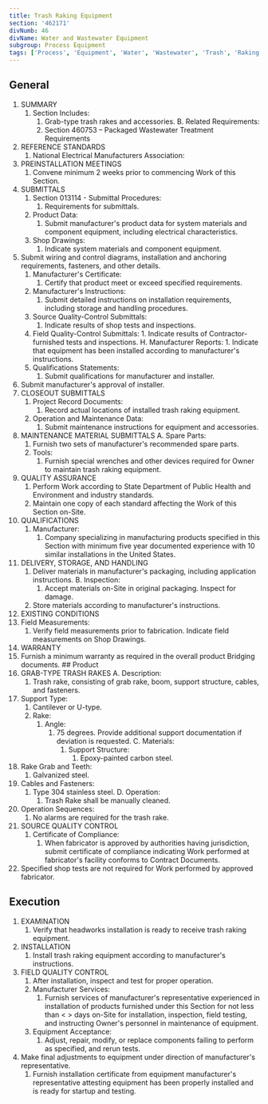 ```yaml
---
title: Trash Raking Equipment
section: '462171'
divNumb: 46
divName: Water and Wastewater Equipment
subgroup: Process Equipment
tags: ['Process', 'Equipment', 'Water', 'Wastewater', 'Trash', 'Raking']
---
```


## General

1. SUMMARY
   1. Section Includes:
      1. Grab-type trash rakes and accessories. B. Related Requirements:
      1. Section 460753 – Packaged Wastewater Treatment Requirements
2. REFERENCE STANDARDS
   1. National Electrical Manufacturers Association:
3. PREINSTALLATION MEETINGS
   1. Convene minimum 2 weeks prior to commencing Work of this Section.
4. SUBMITTALS
   1. Section 013114 - Submittal Procedures:
      1. Requirements for submittals.
   1. Product Data:
      1. Submit manufacturer's product data for system materials and component equipment, including electrical characteristics.
   1. Shop Drawings:
      1. Indicate system materials and component equipment.
5. Submit wiring and control diagrams, installation and anchoring requirements, fasteners, and other details.
   1. Manufacturer's Certificate:
      1. Certify that product meet or exceed specified requirements.
   1. Manufacturer's Instructions:
      1. Submit detailed instructions on installation requirements, including storage and handling procedures.
   1. Source Quality-Control Submittals:
      1. Indicate results of shop tests and inspections.
   1. Field Quality-Control Submittals: 1. Indicate results of Contractor-furnished tests and inspections. H. Manufacturer Reports: 1. Indicate that equipment has been installed according to manufacturer's
      instructions.
   1. Qualifications Statements:
      1. Submit qualifications for manufacturer and installer.
6. Submit manufacturer's approval of installer.
7. CLOSEOUT SUBMITTALS
   1. Project Record Documents:
      1. Record actual locations of installed trash raking equipment.
   1. Operation and Maintenance Data:
      1. Submit maintenance instructions for equipment and accessories.
8. MAINTENANCE MATERIAL SUBMITTALS A. Spare Parts:
   1. Furnish two sets of manufacturer's recommended spare parts.
   1. Tools:
      1. Furnish special wrenches and other devices required for Owner to maintain trash raking equipment.
9. QUALITY ASSURANCE
   1. Perform Work according to State Department of Public Health and Environment and industry standards.
   1. Maintain one copy of each standard affecting the Work of this Section on-Site.
10. QUALIFICATIONS
    1. Manufacturer:
       1. Company specializing in manufacturing products specified in this Section with minimum five year documented experience with 10 similar installations in the United States.
11. DELIVERY, STORAGE, AND HANDLING
    1. Deliver materials in manufacturer's packaging, including application instructions. B. Inspection:
       1. Accept materials on-Site in original packaging. Inspect for damage.
    1. Store materials according to manufacturer's instructions.
12. EXISTING CONDITIONS
13. Field Measurements:
    1. Verify field measurements prior to fabrication. Indicate field measurements on Shop Drawings.
14. WARRANTY
15. Furnish a minimum warranty as required in the overall product Bridging documents. ## Product
16. GRAB-TYPE TRASH RAKES A. Description:
    1. Trash rake, consisting of grab rake, boom, support structure, cables, and fasteners.
17. Support Type:
    1. Cantilever or U-type.
    1. Rake:
       1. Angle:
          1. 75 degrees. Provide additional support documentation if deviation is requested. C. Materials:
             1. Support Structure:
                1. Epoxy-painted carbon steel.
18. Rake Grab and Teeth:
    1. Galvanized steel.
19. Cables and Fasteners:
    1. Type 304 stainless steel. D. Operation:
       1. Trash Rake shall be manually cleaned.
20. Operation Sequences:
    1. No alarms are required for the trash rake.
21. SOURCE QUALITY CONTROL
    1. Certificate of Compliance:
       1. When fabricator is approved by authorities having jurisdiction, submit certificate of compliance indicating Work performed at fabricator's facility conforms to Contract Documents.
22. Specified shop tests are not required for Work performed by approved fabricator.

## Execution

1. EXAMINATION
   1. Verify that headworks installation is ready to receive trash raking equipment.
2. INSTALLATION
   1. Install trash raking equipment according to manufacturer's instructions.
3. FIELD QUALITY CONTROL
   1. After installation, inspect and test for proper operation.
   1. Manufacturer Services:
      1. Furnish services of manufacturer's representative experienced in installation of products furnished under this Section for not less than &lt; &gt; days on-Site for installation, inspection, field testing, and instructing Owner's personnel in maintenance of equipment.
   1. Equipment Acceptance:
      1. Adjust, repair, modify, or replace components failing to perform as specified, and rerun tests.
4. Make final adjustments to equipment under direction of manufacturer's representative.
   1. Furnish installation certificate from equipment manufacturer's representative attesting equipment has been properly installed and is ready for startup and testing.
